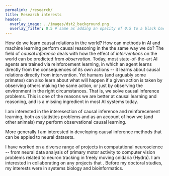 ```yaml
---
permalink: /research/
title: Research interests
header:
  overlay_image: ../images/dst2_background.png
  overlay_filter: 0.5 # same as adding an opacity of 0.5 to a black background
---
```


How do we learn causal relations in the world? How can methods in AI and machine learning perform causal reasoning in the the same way we do? The field of *causal inference* deals with how the effect of *interventions* on the world can be predicted from *observation*. Today, most state-of-the-art AI agents are trained via reinforcement learning, in which an agent learns directly from the consequences of its own actions -- it learns about causal relations directly from intervention. Yet humans (and arguably some primates) can also learn about what will happen if a given action is taken by observing others making the same action, or just by observing the environment in the right circumstances. That is, we solve causal inference problems. This is one of the reasons we are better at causal learning and reasoning, and is a missing ingredient in most AI systems today.

I am interested in the interesection of causal inference and reinforecement learning, both as statistics problems and as an account of how we (and other animals) may perform observational causal learning.

More generally I am interested in developing causal inference methods that can be appied to neural datasets.

I have worked on a diverse range of projects in computational neuroscience -- from neural data analysis of primary motor activity to computer vision problems related to neuron tracking in freely moving cnidaria (Hydra). I am interested in collaborating on any projects that . Before my doctoral studies, my interests were in systems biology and bioinformatics.
